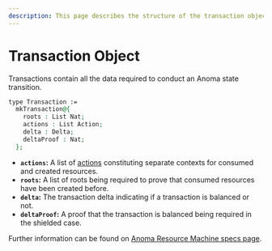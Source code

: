 ```yaml
---
description: This page describes the structure of the transaction object in detail.
---
```


# Transaction Object

Transactions contain all the data required to conduct an Anoma state transition.

```agda
type Transaction :=
  mkTransaction@{
    roots : List Nat;
    actions : List Action;
    delta : Delta;
    deltaProof : Nat;
  };
```

* **`actions`:** A list of [actions](actions.md) constituting separate contexts for consumed and created resources.
* **`roots`:** A list of roots being required to prove that consumed resources have been created before.
* **`delta`:** The transaction delta indicating if a transaction is balanced or not.
* **`deltaProof`:** A proof that the transaction is balanced being required in the shielded case.

Further information can be found on [Anoma Resource Machine specs page](https://specs.anoma.net/latest/arch/system/state/resource_machine/index.html).
